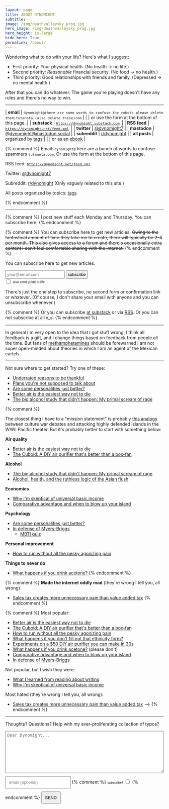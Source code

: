 ```yaml
---
layout: page
title: ABOUT DYNOMIGHT
subtitle: 
image: /img/deathvalleysky_prog.jpg
hero_image: /img/deathvalleysky_prog.jpg
hero_height: is-large
hide_hero: True
permalink: /about/
---
```


<style>
table tr{
    border-style: hidden;
    text-align:left;
}
form{
   margin-bottom: 10pt;
}
</style>

Wondering what to do with your life? Here's what I suggest:

* First priority: Your physical health. (No health → no life.)
* Second priority: *Reasonable* financial security. (No food → no health.)
* Third priority: Good relationships with friends and family. (Depressed → no mental health.)

After that you can do whatever. The game you're playing doesn't have any rules and there's no way to win.

---

| **email** | <span style="font-family:monospace; font-size:80%;">dynomight@(here are some words to confuse the robots please delete them)tutanota.(also delete these)com</span> | 
| | or use the form at the bottom of this page. | 
| **substack** | <span style="font-family:monospace; font-size:80%;"> <https://dynomight.substack.com> </span> |
| **RSS feed** | <span style="font-family:monospace; font-size:80%;"> <https://dynomight.net/feed.xml> </span> |
| **twitter** | [@dynomight7](https://twitter.com/dynomight7) |
| **mastodon** | @dynomight@mastodon.social |
| **subreddit** | [r/dynomight](https://old.reddit.com/r/dynomight/) |
| **all posts** | organized by [tags](/tags/) |
| | or as an [ebook](/ebook/) |

{% comment %}
Email: <span style="font-family:monospace; font-size:80%;">dynomight@</span> here are a bunch of words to confuse spammers <span style="font-family:monospace; font-size:80%;">tutanota.com</span>. Or use the form at the bottom of this page.

RSS feed: <span style="font-family:monospace; font-size:80%;"> <https://dynomight.net/feed.xml> </span>

Twitter: [@dynomight7](https://twitter.com/dynomight7)

Subreddit: [r/dynomight](https://old.reddit.com/r/dynomight/) <span style="font-size:100%">(Only vaguely related to this site.)</span>

All posts organized by topics: [tags](/tags)

{% endcomment %}

<!-- <form action="https://formsubmit.co/4a18e703496d7ca33c417b1bf528ad9d" method="POST">Mailing list: 
<input type="hidden" name="_subject" value="SUBSCRIBE0" /> 
<input type="text" name="text" placeholder="your@email.com" style="font-family:monospace;" /> 
<input type="hidden" name="_next" value="https://dynomight.net/subscribe_success.html" /> 
<input type="hidden" name="_captcha" value="false">
<input type="hidden" name="_url" value="https://dynomight.net/"> 
<button type="submit" class="headerfont">SUBSCRIBE AND DONE</button> 
</form> -->

---

{% comment %}
I post new stuff each Monday and Thursday. You can subscribe here:
{% endcomment %}

{% comment %}
You can subscribe here to get new articles. <strike>Owing to the fantastical amount of time they take me to create, there will typically be 2-4 per month. This also gives access to a forum and there's occasionally extra content I don't feel comfortable sharing with the internet.</strike>
{% endcomment %}

You can subscribe here to get new articles.


<form action="https://formsubmit.co/4a18e703496d7ca33c417b1bf528ad9d" method="POST">
<input type="hidden" name="_subject" value="SUBSCRIBE SUB" /> 
<input type="email" name="text" placeholder="your@email.com" style="padding:4px;" /> 
<input type="hidden" name="_next" value="https://dynomight.net/subscribe_success.html" /> 
<input type="hidden" name="_captcha" value="false">
<input type="hidden" name="_url" value="https://dynomight.net/"> <button type="submit" style="cursor:pointer; padding:4px;">subscribe</button>
<br><input type="checkbox" id="guide" name="guide" value="guide" style="transform: scale(1); vertical-align: middle;">
<label for="guide" style="margin-top:5px; padding:0px; font-size:70%;">also send guide to life</label>
</form>

There's just the one step to subscribe, no second form or confirmation link or whatever. (Of course, I don't share your email with anyone and you can unsubscribe whenever.)

{% comment %}
Or you can subscribe <a href="https://dynomight.substack.com/">at substack</a> or via [RSS](/feed.xml). Or you can not subscribe at all ಠ_ಠ.
{% endcomment %}

---


In general I'm very open to the idea that I got stuff wrong, I think all feedback is a gift, and I change things based on feedback from people all the time. But fans of [methamphetamines](/p2p-meth/) should be forewarned I am not super open-minded about theories in which I am an agent of the Mexican cartels.

---

Not sure where to get started? Try one of these:

* [Underrated reasons to be thankful](/thanks/)
* [Plans you're not supposed to talk about](/plans/)
* [Are some personalities just better?](/better-personalities/)
* [Better air is the easiest way not to die](/air/)
* [The big alcohol study that didn't happen: My primal scream of rage](/alcohol-trial/)

{% comment %}

The closest thing I have to a "mission statement" is probably [this analogy](/culture-war-island-hopping/) between culture war debates and attacking highly defended islands in the WWII Pacific theater. But it's probably better to start with something below:

**Air quality**
* [Better air is the easiest way not to die](/air)
* [The Cuboid: A DIY air purifier that's better than a box-fan](/better-DIY-air-purifier.html)

**Alcohol**
* [The big alcohol study that didn't happen: My primal scream of rage](/alcohol-trial/)
* [Alcohol, health, and the ruthless logic of the Asian flush](/alcohol/)

**Economics**
* [Why I'm skeptical of universal basic income](/2020/12/03/why-im-skeptical-of-UBI/)
* [Comparative advantage and when to blow up your island](/2020/09/11/comparative-advantage-and-when-to-blow-up-your-island/)

**Psychology**
* [Are some personalities just better?](/better-personalities)
* [In defense of Myers-Briggs](/in-defense-of-myers-briggs.html)
  * [MBTI quiz](/mbti/)

**Personal improvement**
* [How to run without all the pesky agonizing pain](/2021/01/25/how-to-run-without-all-the-agonizing-pain/)

**Things to never do**
* [What happens if you drink acetone?](/2020/09/14/what-happens-if-you-drink-acetone/)
{% endcomment %}

{% comment %}
**Made the internet oddly mad** (they're wrong I tell you, all wrong)
* [Sales tax creates more unnecessary pain than value added tax](/2020/12/09/sales-tax-creates-more-unnecessary-pain-than-value-added-tax/)
{% endcomment %}

{% comment %}
Most popular:
* [Better air is the easiest way not to die](/air)
* [The Cuboid: A DIY air purifier that's better than a box-fan](/better-DIY-air-purifier.html)
* [How to run without all the pesky agonizing pain](/2021/01/25/how-to-run-without-all-the-agonizing-pain/)
* [What happens if you don't fill out that ethnicity form?](/2021/01/15/eeo/)
* [Experiments on a $50 DIY air purifier you can make in 30s](/2020/12/15/some-real-data-on-a-DIY-box-fan-air-purifier/)
* [What happens if you drink acetone?](/2020/09/14/what-happens-if-you-drink-acetone/) (please don't)
* [Comparative advantage and when to blow up your island](/2020/09/11/comparative-advantage-and-when-to-blow-up-your-island/)
* [In defense of Myers-Briggs](/in-defense-of-myers-briggs.html)

Not popular, but I wish they were:
* [What I learned from reading about writing](/2021/02/07/writing-as-a-craft/)
* [Why I'm skeptical of universal basic income](/2020/12/03/why-im-skeptical-of-UBI/)

Most hated (they're wrong I tell you, all wrong):
* [Sales tax creates more unnecessary pain than value added tax](2020/12/09/sales-tax-creates-more-unnecessary-pain-than-value-added-tax/) -->
{% endcomment %}

---

Thoughts? Questions? Help with my ever-proliferating collection of typos?

<div style="text-align:left;">
        <!--<details style="border: none 1px #cccccc; width:100%; padding: 5px; border-radius: 5px;"><summary class="headerfont" style="font-size:80%;">say hi</summary>-->
        <form action="https://formsubmit.co/4a18e703496d7ca33c417b1bf528ad9d" method="POST"> 
          <input type="hidden" name="_subject" value="RESPONSE {{page.title | slice: 0,20}}" /> 
          <textarea type="text" name="text" class="headerfont" placeholder="Dear Dynomight..." style="margin-bottom:10px; padding:5px; width:100%; height:10em; word-wrap: break-word; word-break: break-all;"></textarea>
          <!-- <span class="headerfont" style="font-size:70%; ">(optional)</span> -->
          <input type="email" name="email" class="headerfont" placeholder="email (optional)" style="margin-bottom:10px; padding:10px; min-width:28ch;"/> 
          {% comment %}
          <span class="headerfont" style="font-size:70%; ">subscribe?</span>
          <input type="checkbox" value="1" name="subscribebox" style="padding:10pt;" />
          {% endcomment %}
          <input type="text" name="_honey" style="display:none"> 
          <input type="hidden" name="_next" value="https://dynomight.net/respond_success.html" /> 
          <input type="hidden" name="_captcha" value="false"> 
          <input type="hidden" name="_url" value="https://dynomight.net/">
          <button type="submit" class="headerfont" style="padding:10px;">SEND</button> 
        </form>
        <!-- <span class="headerfont" style="font-size:60%;">Help with my ever-proliferating collection of typos, please.</span> -->
        <br>
        <!-- </details> -->
        </div> 
